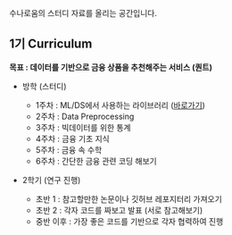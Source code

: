 
수나로움의 스터디 자료를 올리는 공간입니다.

## 1기 Curriculum

<B> 목표 : 데이터를 기반으로 금융 상품을 추천해주는 서비스 (퀀트) </B> 

* 방학 (스터디)
  * 1주차 : ML/DS에서 사용하는 라이브러리 ([바로가기](https://github.com/sunaroum/studynote/blob/main/lecture/%EC%88%98%EB%82%98%EB%A1%9C%EC%9B%80_1%EC%A3%BC%EC%B0%A8.pdf))
  * 2주차 : Data Preprocessing
  * 3주차 : 빅데이터를 위한 통계
  * 4주차 : 금융 기초 지식
  * 5주차 : 금융 속 수학
  * 6주차 : 간단한 금융 관련 코딩 해보기
    
* 2학기 (연구 진행)
  * 초반 1 : 참고할만한 논문이나 깃허브 레포지터리 가져오기
  * 초반 2 : 각자 코드를 짜보고 발표 (서로 참고해보기)
  * 중반 이후 : 가장 좋은 코드를 기반으로 각자 협력하여 진행
